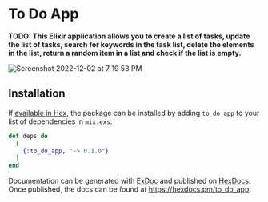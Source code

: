 # To Do App

**TODO: This Elixir application allows you to create a list of tasks, update the list of tasks, search for keywords in the task list, delete the elements in the list, return a random item in a list and check if the list is empty.**

![Screenshot 2022-12-02 at 7 19 53 PM](https://user-images.githubusercontent.com/55933076/205413823-3ab2d913-c859-429c-b709-b4575b17057c.png)


## Installation

If [available in Hex](https://hex.pm/docs/publish), the package can be installed
by adding `to_do_app` to your list of dependencies in `mix.exs`:

```elixir
def deps do
  [
    {:to_do_app, "~> 0.1.0"}
  ]
end
```

Documentation can be generated with [ExDoc](https://github.com/elixir-lang/ex_doc)
and published on [HexDocs](https://hexdocs.pm). Once published, the docs can
be found at <https://hexdocs.pm/to_do_app>.

